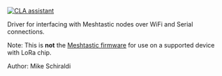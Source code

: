 [![CLA assistant](https://cla-assistant.io/readme/badge/meshtastic/Meshtastic-arduino)](https://cla-assistant.io/meshtastic/Meshtastic-arduino)

Driver for interfacing with Meshtastic nodes over WiFi and Serial connections.

Note: This is **not** the [Meshtastic firmware](https://github.com/meshtastic/firmware) for use on a supported device with LoRa chip.

Author: Mike Schiraldi
